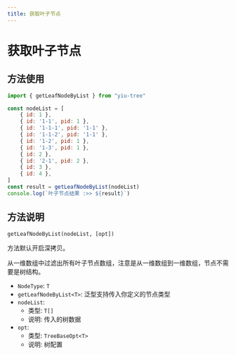 ```yaml
---
title: 获取叶子节点
---
```


# 获取叶子节点

## 方法使用

```js
import { getLeafNodeByList } from "yiu-tree"

const nodeList = [
    { id: 1 },
    { id: '1-1', pid: 1 },
    { id: '1-1-1', pid: '1-1' },
    { id: '1-1-2', pid: '1-1' },
    { id: '1-2', pid: 1 },
    { id: '1-3', pid: 1 },
    { id: 2 },
    { id: '2-1', pid: 2 },
    { id: 3 },
    { id: 4 },
]
const result = getLeafNodeByList(nodeList)
console.log(`叶子节点结果 :>> ${result}`)
```

## 方法说明


```plaintext
getLeafNodeByList(nodeList, [opt])
```

方法默认开启深拷贝。

从一维数组中过滤出所有叶子节点数组，注意是从一维数组到一维数组，节点不需要是树结构。

- `NodeType`: `T`
- `getLeafNodeByList<T>`: 泛型支持传入你定义的节点类型
- `nodeList`:
  - 类型: `T[]`
  - 说明: 传入的树数据
- `opt`:
  - 类型: `TreeBaseOpt<T>`
  - 说明: 树配置
